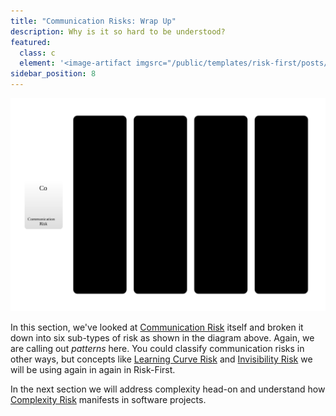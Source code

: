 ```yaml
---
title: "Communication Risks: Wrap Up"
description: Why is it so hard to be understood?
featured: 
  class: c
  element: '<image-artifact imgsrc="/public/templates/risk-first/posts/cycle.svg">Wrap Up</image-artifact>'
sidebar_position: 8
---
```


![Communication Risks, Summarised](/img/generated/risks/communication/communication_3.svg)

In this section, we've looked at [Communication Risk](/tags/Communication-Risk) itself and broken it down into six sub-types of risk as shown in the diagram above.  Again, we are calling out _patterns_ here. You could classify communication risks in other ways, but concepts like [Learning Curve Risk](/tags/Learning-Curve-Risk) and [Invisibility Risk](/tags/Invisibility-Risk) we will be using again in again in Risk-First.

In the next section we will address complexity head-on and understand how [Complexity Risk](/tags/Complexity-Risk) manifests in software projects.
